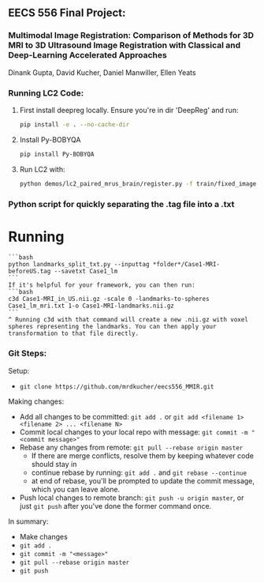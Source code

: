 ## EECS 556 Final Project:
### Multimodal Image Registration: Comparison of Methods for 3D MRI to 3D Ultrasound Image Registration with Classical and Deep-Learning Accelerated Approaches

Dinank Gupta, David Kucher, Daniel Manwiller, Ellen Yeats

### Running LC2 Code:
1) First install deepreg locally. Ensure you're in dir 'DeepReg' and run:
    ```bash
    pip install -e . --no-cache-dir
    ```
2) Install Py-BOBYQA
    ```bash
    pip install Py-BOBYQA
    ```
3) Run LC2 with:
    ```bash
    python demos/lc2_paired_mrus_brain/register.py -f train/fixed_images/Case1.nii.gz -m train/moving_images/Case1.nii.gz -s 32 32 36
    ```
### Python script for quickly separating the .tag file into a .txt

# Running
    ```bash
    python landmarks_split_txt.py --inputtag *folder*/Case1-MRI-beforeUS.tag --savetxt Case1_lm
    ```
    If it's helpful for your framework, you can then run:
    ```bash
    c3d Case1-MRI_in_US.nii.gz -scale 0 -landmarks-to-spheres Case1_lm_mri.txt 1-o Case1-MRI-landmarks.nii.gz
    ```
    ^ Running c3d with that command will create a new .nii.gz with voxel spheres representing the landmarks. You can then apply your transformation to that file directly.
    
### Git Steps:
Setup:
- `git clone https://github.com/mrdkucher/eecs556_MMIR.git`

Making changes:
- Add all changes to be committed: `git add .` or `git add <filename 1> <filename 2> ... <filename N>`
- Commit local changes to your local repo with message: `git commit -m "<commit message>"`
- Rebase any changes from remote: `git pull --rebase origin master`
  - If there are merge conflicts, resolve them by keeping whatever code should stay in
  - continue rebase by running: `git add .` and `git rebase --continue`
  - at end of rebase, you'll be prompted to update the commit message, which you can leave alone.
- Push local changes to remote branch: `git push -u origin master`, or just `git push` after you've done the former command once.

In summary:
- Make changes
- `git add .`
- `git commit -m "<message>"`
- `git pull --rebase origin master`
- `git push`

